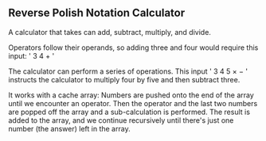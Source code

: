 ## Reverse Polish Notation Calculator


A calculator that takes can add, subtract, multiply, and divide. 

Operators follow their operands, so adding three and four would require this input: ' 3 4 + '

The calculator can perform a series of operations. This input ' 3 4 5 × − ' instructs the calculator to multiply four by five and then subtract three. 

It works with a cache array: Numbers are pushed onto the end of the array until we encounter an operator. Then the operator and the last two numbers are popped off the array and a sub-calculation is performed. The result is added to the array, and we continue recursively until there's just one number (the answer) left in the array. 